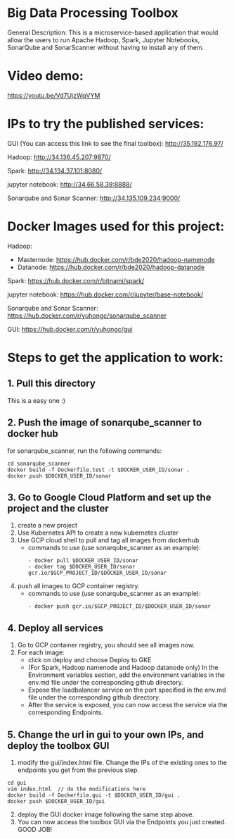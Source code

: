 # Big Data Processing Toolbox
General Description:
This is a microservice-based application that would allow the users to run Apache Hadoop, Spark, Jupyter Notebooks, SonarQube and SonarScanner without having to install any of them. 

# Video demo:
https://youtu.be/Vd7UjzWqVYM

# IPs to try the published services:
GUI (You can access this link to see the final toolbox):
http://35.192.176.97/

Hadoop:
http://34.136.45.207:9870/

Spark: 
http://34.134.37.101:8080/

jupyter notebook: 
http://34.66.58.39:8888/

Sonarqube and Sonar Scanner:
http://34.135.109.234:9000/

# Docker Images used for this project:
Hadoop:
- Masternode: https://hub.docker.com/r/bde2020/hadoop-namenode
- Datanode: https://hub.docker.com/r/bde2020/hadoop-datanode

Spark: 
https://hub.docker.com/r/bitnami/spark/

jupyter notebook: 
https://hub.docker.com/r/jupyter/base-notebook/

Sonarqube and Sonar Scanner:
https://hub.docker.com/r/yuhongc/sonarqube_scanner

GUI:
https://hub.docker.com/r/yuhongc/gui

# Steps to get the application to work:
## 1. Pull this directory
This is a easy one :)
## 2. Push the image of sonarqube_scanner to docker hub
for sonarqube_scanner, run the following commands:
```
cd sonarqube_scanner
docker build -f Dockerfile.test -t $DOCKER_USER_ID/sonar .
docker push $DOCKER_USER_ID/sonar
```

## 3. Go to Google Cloud Platform and set up the project and the cluster
1. create a new project
2. Use Kubernetes API to create a new kubernetes cluster
3. Use GCP cloud shell to pull and tag all images from dockerhub 
    - commands to use (use sonarqube_scanner as an example):
        ```
        - docker pull $DOCKER_USER_ID/sonar
        - docker tag $DOCKER_USER_ID/sonar gcr.io/$GCP_PROJECT_ID/$DOCKER_USER_ID/sonar
        ```
4. push all images to GCP container registry.
    - commands to use (use sonarqube_scanner as an example):
        ```
        - docker push gcr.io/$GCP_PROJECT_ID/$DOCKER_USER_ID/sonar
        ```

## 4. Deploy all services
1. Go to GCP container registry, you should see all images now. 
2. For each image: 
    - click on deploy and choose Deploy to GKE
    - (For Spark, Hadoop namenode and Hadoop datanode only) In the Environment variables section, add the environment variables in the env.md file under the corresponding github directory. 
    - Expose the loadbalancer service on the port specified in the env.md file under the corresponding github directory. 
    - After the service is exposed, you can now access the service via the corresponding Endpoints.

## 5. Change the url in gui to your own IPs, and deploy the toolbox GUI
1. modify the gui/index.html file. Change the IPs of the existing ones to the endpoints you get from the previous step.
```
cd gui
vim index.html  // do the modifications here 
docker build -f Dockerfile.gui -t $DOCKER_USER_ID/gui .
docker push $DOCKER_USER_ID/gui
```
2. deploy the GUI docker image following the same step above.
3. You can now access the toolbox GUI via the Endpoints you just created. GOOD JOB!






